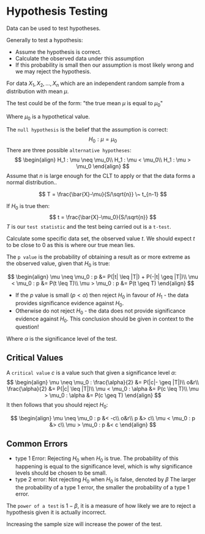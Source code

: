  # Hypothesis Testing
Data can be used to test hypotheses.

Generally to test a hypothesis:
* Assume the hypothesis is correct.
* Calculate the observed data under this assumption
* If this probability is small then our assumption is most likely wrong and we may reject the hypothesis.

For data $X_1,X_2,...,X_n$ which are an independent random sample from a distribution with mean $\mu$.

The test could be of the form: "the true mean $\mu$ is equal to $\mu_0$"

Where $\mu_0$ is a hypothetical value.

The `null hypothesis` is the belief that the assumption is correct:
$$
H_0: \mu = \mu_0
$$
There are three possible `alternative hypotheses`:
$$
\begin{align}
H_1 : \mu \neq \mu_0\\
H_1 : \mu < \mu_0\\
H_1 : \mu > \mu_0
\end{align}
$$
Assume that $n$ is large enough for the CLT to apply or that the data forms a normal distribution..

$$
T = \frac{\bar{X}-\mu}{S/\sqrt{n}} \~ t_{n-1}
$$

If $H_0$ is true then:
$$
t = \frac{\bar{X}-\mu_0}{S/\sqrt{n}}
$$
$T$ is our `test statistic` and the test being carried out is a `t-test`.

Calculate some specific data set, the observed value $t$. We should expect $t$ to be close to 0 as this is where our true mean lies.

The `p value` is the probability of obtaining a result as or more extreme as the observed value, given that $H_0$ is true:

$$
\begin{align}
	\mu \neq \mu_0 : p &= P(|t| \leq |T|) + P(-|t| \geq |T|)\\
	\mu < \mu_0 : p &= P(t \leq T)\\
	\mu > \mu_0 : p &= P(t \geq T)
\end{align}
$$
* If the $p$ value is small ($p<\alpha$) then reject $H_0$ in favour of $H_1$ - the data provides significance evidence against $H_0$.
* Otherwise do not reject $H_0$ - the data does not provide significance evidence against $H_0$.
This conclusion should be given in context to the question!

Where $\alpha$ is the significance level of the test.

## Critical Values
A `critical value` $c$ is a value such that given a significance level $\alpha$:
$$
\begin{align}
	\mu \neq \mu_0 :  \frac{\alpha}{2} &= P(|c|- \geq  |T|)\\
	o&r\\
	\frac{\alpha}{2} &=  P(|c| \leq |T|)\\
	\mu < \mu_0 : \alpha &= P(c \leq T)\\
	\mu > \mu_0 : \alpha &= P(c \geq T)
\end{align}
$$
It then follows that you should reject $H_0$:

$$
\begin{align}
	\mu \neq \mu_0 : p &< -c\\
	o&r\\
	p &> c\\
	\mu < \mu_0 : p &> c\\
	\mu > \mu_0 : p &< c
\end{align}
$$

## Common Errors
* type 1 Error: Rejecting $H_0$ when $H_0$ is true. The probability of this happening is equal to the significance level, which is why significance levels should be chosen to be small.
* type 2 error: Not rejecting $H_0$ when $H_0$ is false, denoted by $\beta$
The larger the probability of a type 1 error, the smaller the probability of a type 1 error.

The `power of a test` is $1-\beta$, it is a measure of how likely we are to reject a hypothesis given it is actually incorrect.

Increasing the sample size will increase the power of the test. 